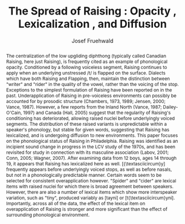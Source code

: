 ---
abstract: The centralization of the low upgliding diphthong (typically called Canadian
  Raising, here just Raising), is frequently cited as an example of phonological opacity.
  Conditioned by a following voiceless segment, Raising continues to apply when an
  underlying unstressed /t/ is flapped on the surface. Dialects which have both Raising
  and Flapping, then, maintain the distinction between "writer" and "rider" in the
  quality of the vowel, rather than the voicing of the stop. Exceptions to the simplest
  formulation of Raising have been reported on in the past. Underapplication of Raising
  in pre-voiceless environments can possibly be accounted for by prosodic structure
  (Chambers, 1973, 1989; Jensen, 2000; Vance, 1987). However, a few reports from the
  Inland North (Vance, 1987; Dailey-O'Cain, 1997) and Canada (Hall, 2005) suggest
  that the regularity of Raising's conditioning has deteriorated, allowing raised
  nuclei before underlyingly voiced segments. The distribution of these raised variants
  is unpredictable within a speaker's phonology, but stable for given words, suggesting
  that Raising has lexicalized, and is undergoing diffusion to new environments. This
  paper focuses on the phonological status of Raising in Philadelphia. Raising was
  identified as an incipient sound change in progress in the LCV study of the 1970s,
  and has been revisited for study in connection with its masculine association (Labov,
  2001; Conn, 2005; Wagner, 2007). After examining data from 12 boys, ages 14 through
  19, it appears that Raising has lexicalized here as well. [{\textasciicircum}y]
  frequently appears before underlyingly voiced stops, as well as before nasals, but
  not in a phonologically predictable manner. Certain words seem to be selected for
  consistent overapplication however. "Spider" and "cider" are lexical items with
  raised nuclei for which there is broad agreement between speakers. However, there
  are also a number of lexical items which show more interspeaker variation, such
  as "tiny", produced variably as [tayni] or [t{\textasciicircum}yni]. Importantly,
  across all of the data, the effect of the lexical item on overapplication of Raising
  is stronger and more significant than the effect of surrounding phonological environment.
author:
- Josef Fruehwald
category: paper
layout: publication
p_url: http://repository.upenn.edu/pwpl/vol14/iss2/11/
pages: 83--92
published: Penn Working Papers in Linguistics
tags:
- language change
- phonology
- sound change
- phonetics
- lexical diffusion
- opcacity
title: 'The Spread of Raising : Opacity , Lexicalization , and Diffusion'
volume: '14'
year: '2008'
---